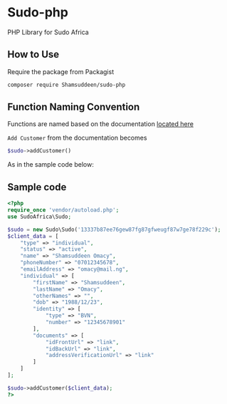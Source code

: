 # Sudo-php

PHP Library for Sudo Africa

## How to Use

Require the package from Packagist 

``` bash
composer require Shamsuddeen/sudo-php
```

## Function Naming Convention

Functions are named based on the documentation [located here](https://docs.sudo.africa)

`Add Customer` from the documentation becomes 

``` php
$sudo->addCustomer()
```

As in the sample code below:

## Sample code
  
```php
<?php
require_once 'vendor/autoload.php';
use SudoAfrica\Sudo;

$sudo = new Sudo\Sudo('13337b87ee76gew87fg87gfweugf87w7ge78f229c');
$client_data = [
    "type" => "individual",
    "status" => "active",
    "name" => "Shamsuddeen Omacy",
    "phoneNumber" => "07012345678",
    "emailAddress" => "omacy@mail.ng",
    "individual" => [
        "firstName" => "Shamsuddeen",
        "lastName" => "Omacy",
        "otherNames" => "",
        "dob" => "1988/12/23",
        "identity" => [
            "type" => "BVN",
            "number" => "12345678901"
        ],
        "documents" => [
            "idFrontUrl" => "link",
            "idBackUrl" => "link",
            "addressVerificationUrl" => "link"
        ]
    ]
];

$sudo->addCustomer($client_data);
?>
```
